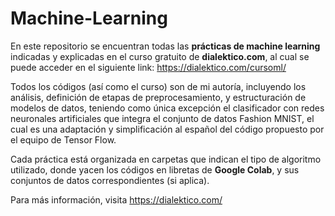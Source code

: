 # Machine-Learning
En este repositorio se encuentran todas las **prácticas de machine learning** indicadas y explicadas en el curso gratuito de **dialektico.com**, al cual se puede acceder en el siguiente link:
https://dialektico.com/cursoml/

Todos los códigos (así como el curso) son de mi autoría, incluyendo los análisis, definición de etapas de preprocesamiento, y estructuración de modelos de datos, teniendo como única excepción el clasificador con redes neuronales artificiales que integra el conjunto de datos Fashion MNIST, el cual es una  adaptación y simplificación al español del código propuesto por el equipo de Tensor Flow.

Cada práctica está organizada en carpetas que indican el tipo de algoritmo utilizado, donde yacen los códigos en libretas de **Google Colab**, y sus conjuntos de datos correspondientes (si aplica).

Para más información, visita https://dialektico.com/
